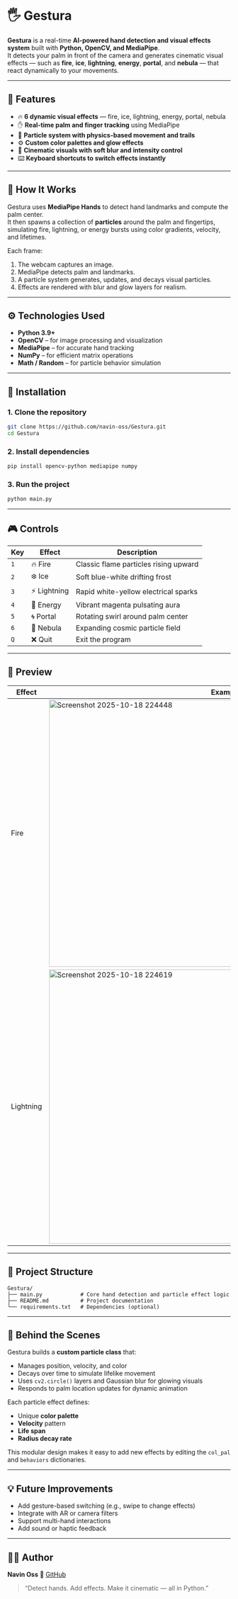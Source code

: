 
# 🖐️ Gestura

**Gestura** is a real-time **AI-powered hand detection and visual effects system** built with **Python, OpenCV, and MediaPipe**.  
It detects your palm in front of the camera and generates cinematic visual effects — such as **fire**, **ice**, **lightning**, **energy**, **portal**, and **nebula** — that react dynamically to your movements.

---

## 🌟 Features

- 🔥 **6 dynamic visual effects** — fire, ice, lightning, energy, portal, nebula  
- ✋ **Real-time palm and finger tracking** using MediaPipe  
- 💫 **Particle system with physics-based movement and trails**  
- ⚙️ **Custom color palettes and glow effects**  
- 🎨 **Cinematic visuals with soft blur and intensity control**  
- ⌨️ **Keyboard shortcuts to switch effects instantly**  

---

## 🧠 How It Works

Gestura uses **MediaPipe Hands** to detect hand landmarks and compute the palm center.  
It then spawns a collection of **particles** around the palm and fingertips, simulating fire, lightning, or energy bursts using color gradients, velocity, and lifetimes.

Each frame:
1. The webcam captures an image.  
2. MediaPipe detects palm and landmarks.  
3. A particle system generates, updates, and decays visual particles.  
4. Effects are rendered with blur and glow layers for realism.  

---

## ⚙️ Technologies Used

- **Python 3.9+**
- **OpenCV** – for image processing and visualization  
- **MediaPipe** – for accurate hand tracking  
- **NumPy** – for efficient matrix operations  
- **Math / Random** – for particle behavior simulation  

---

## 🚀 Installation

### 1. Clone the repository
```bash
git clone https://github.com/navin-oss/Gestura.git
cd Gestura
````

### 2. Install dependencies

```bash
pip install opencv-python mediapipe numpy
```

### 3. Run the project

```bash
python main.py
```

---

## 🎮 Controls

| Key | Effect      | Description                           |
| --- | ----------- | ------------------------------------- |
| `1` | 🔥 Fire     | Classic flame particles rising upward |
| `2` | ❄️ Ice      | Soft blue-white drifting frost        |
| `3` | ⚡ Lightning | Rapid white-yellow electrical sparks  |
| `4` | 🧿 Energy   | Vibrant magenta pulsating aura        |
| `5` | 🌀 Portal   | Rotating swirl around palm center     |
| `6` | 🌌 Nebula   | Expanding cosmic particle field       |
| `Q` | ❌ Quit      | Exit the program                      |

---

## 📸 Preview

| Effect    | Example                                                                                     |
| --------- | ------------------------------------------------------------------------------------------- |
| Fire      | <img width="787" height="603" alt="Screenshot 2025-10-18 224448" src="https://github.com/user-attachments/assets/0c1147c6-a7ff-4180-b2d0-a8ba14e420f4" /> |
| Lightning | <img width="798" height="619" alt="Screenshot 2025-10-18 224619" src="https://github.com/user-attachments/assets/74b07339-ef20-4fb6-b07d-fb662b38ef4e" /> |

---

## 🧩 Project Structure

```
Gestura/
├── main.py            # Core hand detection and particle effect logic
├── README.md          # Project documentation
└── requirements.txt   # Dependencies (optional)
```

---

## 🧠 Behind the Scenes

Gestura builds a **custom particle class** that:

* Manages position, velocity, and color
* Decays over time to simulate lifelike movement
* Uses `cv2.circle()` layers and Gaussian blur for glowing visuals
* Responds to palm location updates for dynamic animation

Each particle effect defines:

* Unique **color palette**
* **Velocity** pattern
* **Life span**
* **Radius decay rate**

This modular design makes it easy to add new effects by editing the `col_pal` and `behaviors` dictionaries.

---

## 💡 Future Improvements

* Add gesture-based switching (e.g., swipe to change effects)
* Integrate with AR or camera filters
* Support multi-hand interactions
* Add sound or haptic feedback

---

## 👨‍💻 Author

**Navin Oss**
🔗 [GitHub](https://github.com/navin-oss)


> “Detect hands. Add effects. Make it cinematic — all in Python.”



